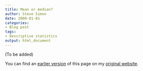 ```yaml
---
title: Mean or median?
author: Steve Simon
date: 2000-01-01
categories:
- Blog post
tags:
- Descriptive statistics
output: html_document
---
```


(To be added)

<!---More--->

You can find an [earlier version][sim1] of this page on my [original website][sim2].

[sim1]: http://www.pmean.com/03/meanormedian.html
[sim2]: http://www.pmean.com/original_site.html
